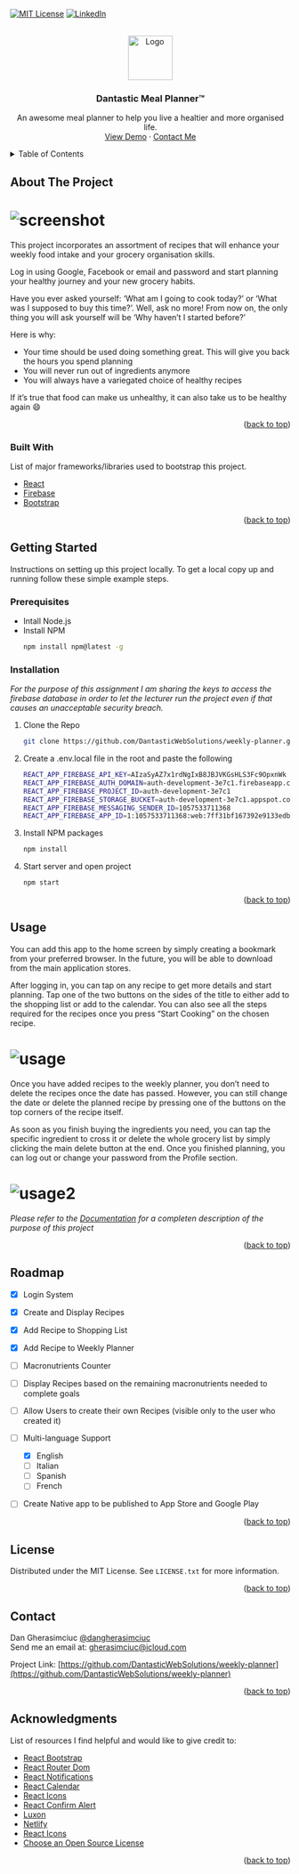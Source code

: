 <div id="top"></div>

[![MIT License][license-shield]][license-url]
[![LinkedIn][linkedin-shield]][linkedin-url]


<!-- PROJECT LOGO -->
<br />
<div align="center">
  <a href="https://github.com/DantasticWebSolutions/weekly-planner">
    <img src="src/assets/logo.png" alt="Logo" width="80" height="80">
  </a>

  <h3 align="center">Dantastic Meal Planner™</h3>

  <p align="center">
    An awesome meal planner to help you live a healtier and more organised life.
    <br />
    <a href="https://dantasticweeklyplanner.netlify.app/" target="_blank">View Demo</a>
    ·
    <a href="mailto:gherasimciuc@icloud.com">Contact Me</a>
  </p>
</div>



<!-- TABLE OF CONTENTS -->
<details>
  <summary>Table of Contents</summary>
  <ol>
    <li>
      <a href="#about-the-project">About The Project</a>
      <ul>
        <li><a href="#built-with">Built With</a></li>
      </ul>
    </li>
    <li>
      <a href="#getting-started">Getting Started</a>
      <ul>
        <li><a href="#prerequisites">Prerequisites</a></li>
        <li><a href="#installation">Installation</a></li>
      </ul>
    </li>
    <li><a href="#usage">Usage</a></li>
    <li><a href="#roadmap">Roadmap</a></li>
    <li><a href="#license">License</a></li>
    <li><a href="#contact">Contact</a></li>
    <li><a href="#acknowledgments">Acknowledgments</a></li>
  </ol>
</details>



<!-- ABOUT THE PROJECT -->
## About The Project

# ![screenshot](src/assets/screenshot.png) 

This project incorporates an assortment of recipes that will enhance your weekly food intake and your grocery organisation skills. 

Log in using Google, Facebook or email and password and start planning your healthy journey and your new grocery habits. 

Have you ever asked yourself: ‘What am I going to cook today?’ or ‘What was I supposed to buy this time?’. Well, ask no more! From now on, the only thing you will ask yourself will be ‘Why haven’t I started before?’

Here is why: 
* Your time should be used doing something great. This will give you back the hours you spend planning
* You will never run out of ingredients anymore
* You will always have a variegated choice of healthy recipes

If it’s true that food can make us unhealthy, it can also take us to be healthy again :smile:

<p align="right">(<a href="#top">back to top</a>)</p>



### Built With

List of major frameworks/libraries used to bootstrap this project.

- [React](https://www.npmjs.com/package/react)
- [Firebase](https://www.npmjs.com/package/firebase)
- [Bootstrap](https://www.npmjs.com/package/bootstrap)



<p align="right">(<a href="#top">back to top</a>)</p>



<!-- GETTING STARTED -->
## Getting Started

Instructions on setting up this project locally.
To get a local copy up and running follow these simple example steps.

### Prerequisites

* Intall Node.js
* Install NPM
  ```sh
  npm install npm@latest -g
  ```

### Installation

_For the purpose of this assignment I am sharing the keys to access the firebase database in order to let the lecturer run the project even if that causes an unacceptable security breach._

1. Clone the Repo
   ```sh
   git clone https://github.com/DantasticWebSolutions/weekly-planner.git
   ```
2. Create a .env.local file in the root and paste the following
    ```sh
    REACT_APP_FIREBASE_API_KEY=AIzaSyAZ7x1rdNgIxB8JBJVKGsHLS3Fc9OpxnWk
    REACT_APP_FIREBASE_AUTH_DOMAIN=auth-development-3e7c1.firebaseapp.com
    REACT_APP_FIREBASE_PROJECT_ID=auth-development-3e7c1
    REACT_APP_FIREBASE_STORAGE_BUCKET=auth-development-3e7c1.appspot.com
    REACT_APP_FIREBASE_MESSAGING_SENDER_ID=1057533711368
    REACT_APP_FIREBASE_APP_ID=1:1057533711368:web:7ff31bf167392e9133edbd 
    ```
3. Install NPM packages
   ```sh
   npm install
   ```
4. Start server and open project 
   ```sh
   npm start
   ```
<p align="right">(<a href="#top">back to top</a>)</p>



<!-- USAGE EXAMPLES -->
## Usage

You can add this app to the home screen by simply creating a bookmark from your preferred browser. In the future, you will be able to download from the main application stores.

<!-- # ![login](src/assets/login.png)  -->

After logging in, you can tap on any recipe to get more details and start planning. Tap one of the two buttons on the sides of the title to either add to the shopping list or add to the calendar. You can also see all the steps required for the recipes once you press “Start Cooking” on the chosen recipe.

# ![usage](src/assets/usage.png) 

Once you have added recipes to the weekly planner, you don’t need to delete the recipes once the date has passed. However, you can still change the date or delete the planned recipe by pressing one of the buttons on the top corners of the recipe itself.

As soon as you finish buying the ingredients you need, you can tap the specific ingredient to cross it or delete the whole grocery list by simply clicking the main delete button at the end. Once you finished planning, you can log out or change your password from the Profile section.

# ![usage2](src/assets/usage.png) 

_Please refer to the [Documentation](https://github.com/DantasticWebSolutions/weekly-planner/blob/main/documentation.md) for a completen description of the purpose of this project_

<p align="right">(<a href="#top">back to top</a>)</p>



<!-- ROADMAP -->
## Roadmap

- [x] Login System
- [x] Create and Display Recipes
- [x] Add Recipe to Shopping List 
- [x] Add Recipe to Weekly Planner 
- [ ] Macronutrients Counter
- [ ] Display Recipes based on the remaining macronutrients needed to complete goals
- [ ] Allow Users to create their own Recipes (visible only to the user who created it)
- [ ] Multi-language Support
    - [x] English
    - [ ] Italian
    - [ ] Spanish
    - [ ] French
- [ ] Create Native app to be published to App Store and Google Play



<p align="right">(<a href="#top">back to top</a>)</p>



<!-- LICENSE -->
## License

Distributed under the MIT License. See `LICENSE.txt` for more information.

<p align="right">(<a href="#top">back to top</a>)</p>



<!-- CONTACT -->
## Contact

Dan Gherasimciuc
[@dangherasimciuc](https://www.linkedin.com/in/dangherasimciuc/) \
Send me an email at: [gherasimciuc@icloud.com](mailto:gherasimciuc@icloud.com)



Project Link: [https://github.com/DantasticWebSolutions/weekly-planner](https://github.com/DantasticWebSolutions/weekly-planner)

<p align="right">(<a href="#top">back to top</a>)</p>



<!-- ACKNOWLEDGMENTS -->
## Acknowledgments

List of resources I find helpful and would like to give credit to:


* [React Bootstrap](https://www.npmjs.com/package/react-bootstrap)  
* [React Router Dom](https://reactrouter.com/)
* [React Notifications](https://www.npmjs.com/package/react-notifications)
* [React Calendar](https://www.npmjs.com/package/react-calendar)
* [React Icons](https://www.npmjs.com/package/react-icons)
* [React Confirm Alert](https://www.npmjs.com/package/react-confirm-alert)
* [Luxon](https://moment.github.io/luxon/)
* [Netlify](https://www.netlify.com/)
* [React Icons](https://react-icons.github.io/react-icons/search)
* [Choose an Open Source License](https://choosealicense.com)

<p align="right">(<a href="#top">back to top</a>)</p>



<!-- LINKS & IMAGES -->
[license-shield]: https://img.shields.io/github/license/othneildrew/Best-README-Template.svg?style=for-the-badge
[license-url]: https://github.com/othneildrew/Best-README-Template/blob/master/LICENSE.txt
[linkedin-shield]: https://img.shields.io/badge/-LinkedIn-black.svg?style=for-the-badge&logo=linkedin&colorB=555
[linkedin-url]: https://www.linkedin.com/in/dangherasimciuc/
